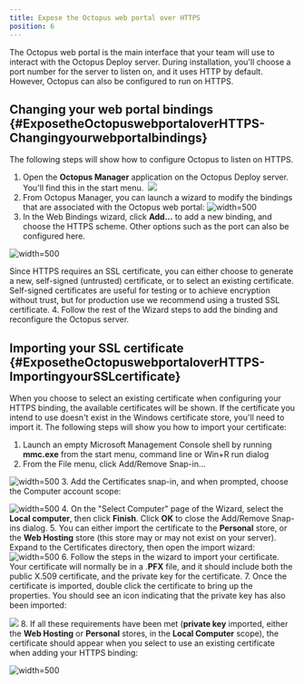 ```yaml
---
title: Expose the Octopus web portal over HTTPS
position: 6
---
```


The Octopus web portal is the main interface that your team will use to interact with the Octopus Deploy server. During installation, you'll choose a port number for the server to listen on, and it uses HTTP by default. However, Octopus can also be configured to run on HTTPS.

## Changing your web portal bindings {#ExposetheOctopuswebportaloverHTTPS-Changingyourwebportalbindings}

The following steps will show how to configure Octopus to listen on HTTPS.

1. Open the **Octopus Manager** application on the Octopus Deploy server. You'll find this in the start menu. 
![](/docs/images/3048148/3278103.png)
2. From Octopus Manager, you can launch a wizard to modify the bindings that are associated with the Octopus web portal:
![](/docs/images/3048148/3278102.png "width=500")
3. In the Web Bindings wizard, click **Add...** to add a new binding, and choose the HTTPS scheme. Other options such as the port can also be configured here.

![](/docs/images/3048148/3278452.png "width=500")

Since HTTPS requires an SSL certificate, you can either choose to generate a new, self-signed (untrusted) certificate, or to select an existing certificate. Self-signed certificates are useful for testing or to achieve encryption without trust, but for production use we recommend using a trusted SSL certificate.
4. Follow the rest of the Wizard steps to add the binding and reconfigure the Octopus server.

## Importing your SSL certificate {#ExposetheOctopuswebportaloverHTTPS-ImportingyourSSLcertificate}

When you choose to select an existing certificate when configuring your HTTPS binding, the available certificates will be shown. If the certificate you intend to use doesn't exist in the Windows certificate store, you'll need to import it. The following steps will show you how to import your certificate:

1. Launch an empty Microsoft Management Console shell by running **mmc.exe** from the start menu, command line or Win+R run dialog
2. From the File menu, click Add/Remove Snap-in...

![](/docs/images/3048148/3278110.png "width=500")
3. Add the Certificates snap-in, and when prompted, choose the Computer account scope:

![](/docs/images/3048148/3278101.png "width=500")
4. On the "Select Computer" page of the Wizard, select the **Local computer**, then click **Finish**. Click **OK** to close the Add/Remove Snap-ins dialog.
5. You can either import the certificate to the **Personal** store, or the **Web Hosting** store (this store may or may not exist on your server). Expand to the Certificates directory, then open the import wizard:
![](/docs/images/3048148/3278100.png "width=500")
6. Follow the steps in the wizard to import your certificate. Your certificate will normally be in a .**PFX** file, and it should include both the public X.509 certificate, and the private key for the certificate.
7. Once the certificate is imported, double click the certificate to bring up the properties. You should see an icon indicating that the private key has also been imported:

![](/docs/images/3048148/3278099.png)
8. If all these requirements have been met (**private key** imported, either the **Web Hosting** or **Personal** stores, in the **Local Computer** scope), the certificate should appear when you select to use an existing certificate when adding your HTTPS binding:

![](/docs/images/3048148/3278454.png "width=500")
